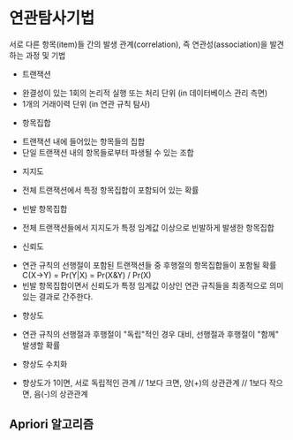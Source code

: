 # 연관탐사기법
서로 다른 항목(item)들 간의 발생 관계(correlation), 즉 연관성(association)을 발견하는 과정 및 기법

* 트랜잭션
- 완결성이 있는 1회의 논리적 실행 또는 처리 단위 (in 데이터베이스 관리 측면)
- 1개의 거래이력 단위 (in 연관 규칙 탐사)

* 항목집합
- 트랜잭션 내에 들어있는 항목들의 집합
- 단일 트랜잭션 내의 항목들로부터 파생될 수 있는 조합

* 지지도
- 전체 트랜잭션에서 특정 항목집합이 포함되어 있는 확률

* 빈발 항목집합
- 전체 트랜잭션들에서 지지도가 특정 임계값 이상으로 빈발하게 발생한 항목집합

* 신뢰도
- 연관 규칙의 선행절이 포함된 트랜잭션들 중 후행절의 항목집합들이 포함될 확률
C(X->Y) = Pr(Y|X) = Pr(X&Y) / Pr(X)
- 빈발 항목집합이면서 신뢰도가 특정 임계값 이상인 연관 규칙들을 최종적으로 의미있는 결과로 간주한다. 

* 향상도
- 연관 규칙의 선행절과 후행절이 "독립"적인 경우 대비, 선행절과 후행절이 "함께" 발생할 확률

* 향상도 수치화
- 향상도가 1이면, 서로 독립적인 관계 // 1보다 크면, 양(+)의 상관관계 // 1보다 작으면, 음(-)의 상관관계

## Apriori 알고리즘
 
